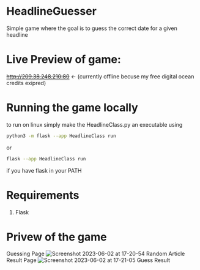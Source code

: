 # HeadlineGuesser
Simple game where the goal is to guess the correct date for a given headline

# Live Preview of game:
~~http://209.38.248.210:80~~ <- (currently offline becuse my free digital ocean credits exipred)


# Running the game locally
to run on linux simply make the HeadlineClass.py an executable using

```bash
python3 -m flask --app HeadlineClass run
```
or
```bash
flask --app HeadlineClass run
```
if you have flask in your PATH

# Requirements 
1. Flask


# Privew of the game
Guessing Page
![Screenshot 2023-06-02 at 17-20-54 Random Article](https://github.com/sashamorecode/HeadlineGuesser/assets/34610924/90bf3707-f264-4369-a775-03f389419e53)
Result Page
![Screenshot 2023-06-02 at 17-21-05 Guess Result](https://github.com/sashamorecode/HeadlineGuesser/assets/34610924/55c64e3f-a13b-464e-b3aa-42687589cd8f)
